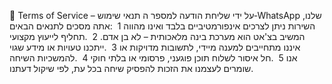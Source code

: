 📄 Terms of Service – תנאי שימוש
‎על ידי שליחת הודעה למספר ה‑WhatsApp שלנו, אתה מסכים לתנאים הבאים:
‎	1	השירות ניתן לצרכים אינפורמטיביים בלבד ואינו מהווה תחליף לייעוץ מקצועי.
‎	2	המשיב בצ'אט הוא מערכת בינה מלאכותית – לא בן אדם. ייתכנו טעויות או מידע שגוי.
‎	3	איננו מתחייבים למענה מיידי, לתשובות מדויקות או להמשכיות השיחה.
‎	4	חל איסור לשלוח תוכן פוגעני, פרסומי או בלתי חוקי.
‎	5	אנו שומרים לעצמנו את הזכות להפסיק שיחה בכל עת, לפי שיקול דעתנו.
